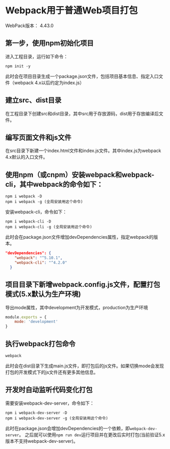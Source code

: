 # Webpack用于普通Web项目打包

WebPack版本： 4.43.0

## 第一步，使用npm初始化项目

进入工程目录，运行如下命令：

```shell
npm init -y
```

此时会在项目目录生成一个package.json文件，包括项目基本信息、指定入口文件（webpack 4.x以后约定为index.js）

## 建立src、dist目录

在工程目录下创建src和dist目录，其中src用于存放源码，dist用于存放编译后文件。

## 编写页面文件和js文件

在src目录下新建一个index.html文件和index.js文件。其中index.js为webpack 4.x默认的入口文件。

## 使用npm（或cnpm）安装webpack和webpack-cli，其中webpack的命令如下：

```shell
npm i webpack -D
npm i webpack -g (全局安装用这个命令)
```

安装webpack-cli，命令如下：

```shell
npm i webpack-cli -D
npm i webpack-cli -g (全局安装用这个命令)
```

此时会在package.json文件增加devDependencies属性，指定webpack的版本。

```json
"devDependencies": {
    "webpack": "^5.10.1",
    "webpack-cli": "^4.2.0"
  }
```

## 项目目录下新增webpack.config.js文件，配置打包模式(5.x默认为生产环境)

导出mode属性，其中development为开发模式，production为生产环境

```js
module.exports = {
    mode: 'development'
}
```

## 执行webpack打包命令

```shell
webpack
```

此时会在dist目录下生成main.js文件，即打包后的js文件。如果切换mode会发现打包的开发模式下的js文件还有更多其他信息。

## 开发时自动监听代码变化打包

需要安装webpack-dev-server，命令如下：

```shell
npm i webpack-dev-server -D
npm i webpack-dev-server -g (全局安装用这个命令)
```

此时在package.json会增加devDependencies的一个依赖，即`webpack-dev-server`。
之后就可以使用`npm run dev`运行项目并在更改后实时打包(当前验证5.x版本不支持webpack-dev-server)。
